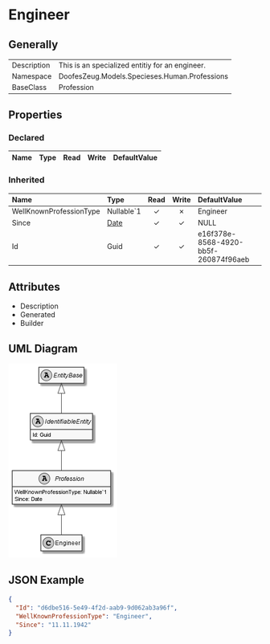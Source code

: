 ﻿# Engineer

## Generally

|||
|:-|:-|
|Description|This is an specialized entitiy for an engineer.|
|Namespace|DoofesZeug.Models.Specieses.Human.Professions|
|BaseClass|Profession|

## Properties

### Declared

|Name|Type|Read|Write|DefaultValue|
|:---|:---|:--:|:---:|:-----------|

### Inherited

|Name|Type|Read|Write|DefaultValue|
|:---|:---|:--:|:---:|:-----------|
|WellKnownProfessionType|Nullable`1|&#x2713;|&#x2717;|Engineer|
|Since|[Date](../../Models/DoofesZeug.Models.DateAndTime/Date.md)|&#x2713;|&#x2713;|NULL|
|Id|Guid|&#x2713;|&#x2713;|e16f378e-8568-4920-bb5f-260874f96aeb|

## Attributes

- Description
- Generated
- Builder

## UML Diagram

![Engineer.png](./Engineer.png "Engineer")

## JSON Example

```json
{
  "Id": "d6dbe516-5e49-4f2d-aab9-9d062ab3a96f",
  "WellKnownProfessionType": "Engineer",
  "Since": "11.11.1942"
}
```

